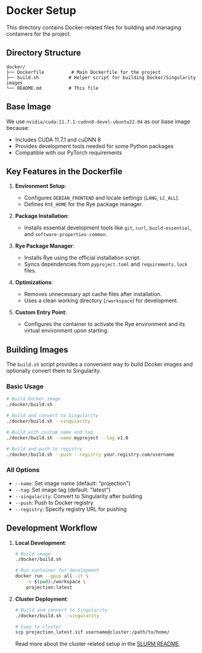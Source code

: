 # Docker Setup

This directory contains Docker-related files for building and managing containers for the project.

## Directory Structure

```
docker/
├── Dockerfile          # Main Dockerfile for the project
├── build.sh           # Helper script for building Docker/Singularity images
└── README.md          # This file
```

## Base Image

We use `nvidia/cuda:11.7.1-cudnn8-devel-ubuntu22.04` as our base image because:
- Includes CUDA 11.7.1 and cuDNN 8
- Provides development tools needed for some Python packages
- Compatible with our PyTorch requirements

## Key Features in the Dockerfile

1. **Environment Setup**:
   - Configures `DEBIAN_FRONTEND` and locale settings (`LANG`, `LC_ALL`).
   - Defines `RYE_HOME` for the Rye package manager.

2. **Package Installation**:
   - Installs essential development tools like `git`, `curl`, `build-essential`, and `software-properties-common`.

3. **Rye Package Manager**:
   - Installs Rye using the official installation script.
   - Syncs dependencies from `pyproject.toml` and `requirements.lock` files.

4. **Optimizations**:
   - Removes unnecessary apt cache files after installation.
   - Uses a clean working directory (`/workspace`) for development.

5. **Custom Entry Point**:
   - Configures the container to activate the Rye environment and its virtual environment upon starting.

## Building Images

The `build.sh` script provides a convenient way to build Docker images and optionally convert them to Singularity.

### Basic Usage

```bash
# Build Docker image
./docker/build.sh

# Build and convert to Singularity
./docker/build.sh --singularity

# Build with custom name and tag
./docker/build.sh --name myproject --tag v1.0

# Build and push to registry
./docker/build.sh --push --registry your.registry.com/username
```

### All Options

- `--name`: Set image name (default: "projection")
- `--tag`: Set image tag (default: "latest")
- `--singularity`: Convert to Singularity after building
- `--push`: Push to Docker registry
- `--registry`: Specify registry URL for pushing

## Development Workflow

1. **Local Development**:
   ```bash
   # Build image
   ./docker/build.sh

   # Run container for development
   docker run --gpus all -it \
       -v $(pwd):/workspace \
       projection:latest
   ```

2. **Cluster Deployment**:
   ```bash
   # Build and convert to Singularity
   ./docker/build.sh --singularity

   # Copy to cluster
   scp projection_latest.sif username@cluster:/path/to/home/
   ```

   Read more about the cluster related setup in the [SLURM README](../scripts/slurm/README.md).

